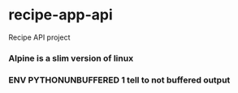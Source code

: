 # recipe-app-api
Recipe API project

### Alpine is a slim version of linux
### ENV PYTHONUNBUFFERED 1 tell to not buffered output
